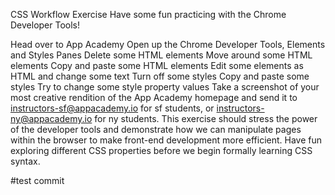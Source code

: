 CSS Workflow Exercise
Have some fun practicing with the Chrome Developer Tools!

Head over to App Academy
Open up the Chrome Developer Tools, Elements and Styles Panes
Delete some HTML elements
Move around some HTML elements
Copy and paste some HTML elements
Edit some elements as HTML and change some text
Turn off some styles
Copy and paste some styles
Try to change some style property values
Take a screenshot of your most creative rendition of the App Academy homepage and send it to instructors-sf@appacademy.io for sf students, or instructors-ny@appacademy.io for ny students.
This exercise should stress the power of the developer tools and demonstrate how we can manipulate pages within the browser to make front-end development more efficient. Have fun exploring different CSS properties before we begin formally learning CSS syntax.

#test commit